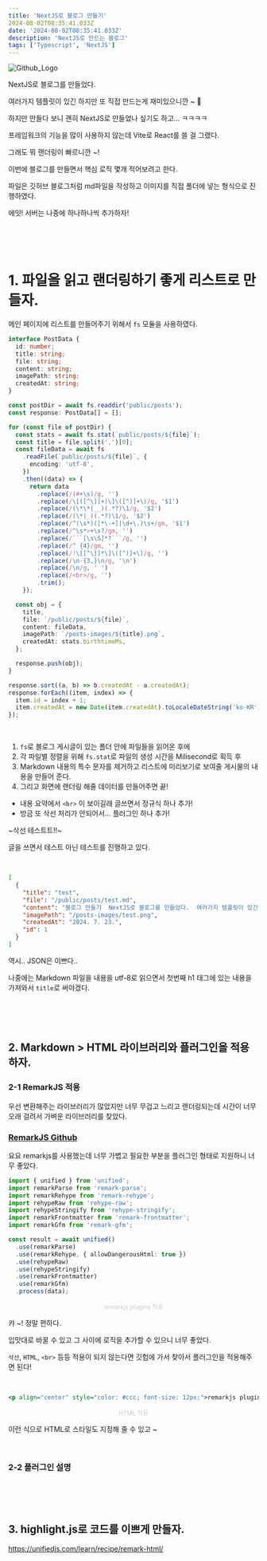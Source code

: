 ```yaml
---
title: 'NextJS로 블로그 만들기'
2024-08-02T08:35:41.033Z
date: '2024-08-02T08:35:41.033Z'
description: 'NextJS로 만드는 블로그'
tags: ['Typescript', 'NextJS']
---
```


![Github_Logo](make-blog/index.png)

NextJS로 블로그를 만들었다.

여러가지 템플릿이 있긴 하지만 또 직접 만드는게 재미있으니깐 ~ 🌟

하지만 만들다 보니 괜히 NextJS로 만들었나 싶기도 하고... ㅋㅋㅋㅋ

프레임워크의 기능을 많이 사용하지 않는데 Vite로 React를 쓸 걸 그랬다.

그래도 뭐 랜더링이 빠르니깐 ~!

이번에 블로그를 만들면서 핵심 로직 몇개 적어보려고 한다.

파일은 깃허브 블로그처럼 md파일을 작성하고 이미지를 직접 폴더에 넣는 형식으로 진행하였다.

에잇! 서버는 나중에 하나하나씩 추가하자!

<br><br><br>

# 1. 파일을 읽고 랜더링하기 좋게 리스트로 만들자.

메인 페이지에 리스트를 만들어주기 위해서 `fs` 모듈을 사용하였다.

````typescript
interface PostData {
  id: number;
  title: string;
  file: string;
  content: string;
  imagePath: string;
  createdAt: string;
}

const postDir = await fs.readdir('public/posts');
const response: PostData[] = [];

for (const file of postDir) {
  const stats = await fs.stat(`public/posts/${file}`);
  const title = file.split('.')[0];
  const fileData = await fs
    .readFile(`public/posts/${file}`, {
      encoding: 'utf-8',
    })
    .then((data) => {
      return data
        .replace(/(#+\s)/g, '')
        .replace(/\[([^\]]+)\]\([^)]+\)/g, '$1')
        .replace(/(\*\*|__)(.*?)\1/g, '$2')
        .replace(/(\*|_)(.*?)\1/g, '$2')
        .replace(/^(\s*)([*\-+]|\d+\.)\s+/gm, '$1')
        .replace(/^\s*>+\s?/gm, '')
        .replace(/```[\s\S]*?```/g, '')
        .replace(/^ {4}/gm, '')
        .replace(/!\[[^\]]*\]\([^)]+\)/g, '')
        .replace(/\n-{3,}\n/g, '\n')
        .replace(/\n/g, ' ')
        .replace(/<br>/g, '')
        .trim();
    });

  const obj = {
    title,
    file: `/public/posts/${file}`,
    content: fileData,
    imagePath: `/posts-images/${title}.png`,
    createdAt: stats.birthtimeMs,
  };

  response.push(obj);
}

response.sort((a, b) => b.createdAt - a.createdAt);
response.forEach((item, index) => {
  item.id = index + 1;
  item.createdAt = new Date(item.createdAt).toLocaleDateString('ko-KR');
});
````

<br>

1. `fs`로 블로그 게시글이 있는 폴더 안에 파일들을 읽어온 후에
2. 각 파일별 정렬을 위해 `fs.stat`로 파일의 생성 시간을 Milisecond로 획득 후
3. Markdown 내용의 특수 문자를 제거하고 리스트에 미리보기로 보여줄 게시물의 내용을 만들어 준다.
4. 그리고 화면에 랜더링 해줄 데이터를 만들어주면 끝!

- 내용 요약에서 `<br>` 이 보이길래 글쓰면서 정규식 하나 추가!
- 방금 또 삭선 처리가 안되어서... 플러그인 하나 추가!

~삭선 테스트트!!~

글을 쓰면서 테스트 아닌 테스트를 진행하고 있다.

<br>

```json
[
  {
    "title": "test",
    "file": "/public/posts/test.md",
    "content": "블로그 만들기  NextJS로 블로그를 만들었다.  여러가지 템플릿이 있긴 하지만 또 직접 만드는게 재미있으니깐 ~ 🌟",
    "imagePath": "/posts-images/test.png",
    "createdAt": "2024. 7. 23.",
    "id": 1
  }
]
```

역시.. JSON은 이쁘다..

나중에는 Markdown 파일을 내용을 utf-8로 읽으면서 첫번째 h1 태그에 있는 내용을 가져와서 `title`로 써야겠다.

<br><br><br>

## 2. Markdown > HTML 라이브러리와 플러그인을 적용하자.

### 2-1 RemarkJS 적용

우선 변환해주는 라이브러리가 많았지만 너무 무겁고 느리고 랜더링되는데 시간이 너무 오래 걸려서 가벼운 라이브러리를 찾았다.

### [RemarkJS Github](https://github.com/remarkjs/remark)

요요 remarkjs를 사용했는데 너무 가볍고 필요한 부분을 플러그인 형태로 지원하니 너무 좋았다.

```typescript
import { unified } from 'unified';
import remarkParse from 'remark-parse';
import remarkRehype from 'remark-rehype';
import rehypeRaw from 'rehype-raw';
import rehypeStringify from 'rehype-stringify';
import remarkFrontmatter from 'remark-frontmatter';
import remarkGfm from 'remark-gfm';

const result = await unified()
  .use(remarkParse)
  .use(remarkRehype, { allowDangerousHtml: true })
  .use(rehypeRaw)
  .use(rehypeStringify)
  .use(remarkFrontmatter)
  .use(remarkGfm)
  .process(data);
```

<p align="center" style="color: #ccc; font-size: 12px;">remarkjs plugins 적용</p>

캬 ~! 정말 편하다.

입맛대로 바꿀 수 있고 그 사이에 로직을 추가할 수 있으니 너무 좋았다.

`삭선`, `HTML`, `<br>` 등등 적용이 되지 않는다면 깃헙에 가서 찾아서 플러그인을 적용해주면 된다!

<br>

```xml
<p align="center" style="color: #ccc; font-size: 12px;">remarkjs plugins 적용</p>
```

<p align="center" style="color: #ccc; font-size: 12px;">HTML 적용</p>

이런 식으로 HTML로 스타일도 지정해 줄 수 있고 ~

<br>

### 2-2 플러그인 설명

<br><br><br>

## 3. highlight.js로 코드를 이쁘게 만들자.

https://unifiedjs.com/learn/recipe/remark-html/

